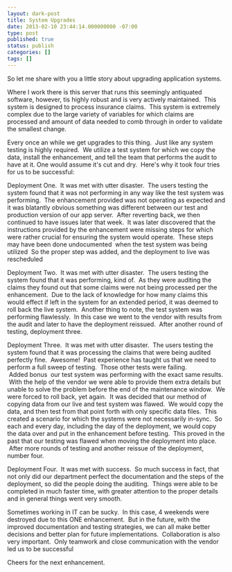 ```yaml
---
layout: dark-post
title: System Upgrades
date: 2013-02-10 23:44:14.000000000 -07:00
type: post
published: true
status: publish
categories: []
tags: []
---
```

So let me share with you a little story about upgrading application systems.

Where I work there is this server that runs this seemingly antiquated software, however, tis highly robust and is very actively maintained.  This system is designed to process insurance claims.  This system is extremely complex due to the large variety of variables for which claims are processed and amount of data needed to comb through in order to validate the smallest change.

Every once an while we get upgrades to this thing.  Just like any system testing is highly required.  We utilize a test system for which we copy the data, install the enhancement, and tell the team that performs the audit to have at it. One would assume it's cut and dry.  Here's why it took four tries for us to be successful:

Deployment One.  It was met with utter disaster.  The users testing the system found that it was not performing in any way like the test system was performing.  The enhancement provided was not operating as expected and it was blatantly obvious something was different between our test and production version of our app server.  After reverting back, we then continued to have issues later that week.  It was later discovered that the instructions provided by the enhancement were missing steps for which were rather crucial for ensuring the system would operate.  These steps may have been done undocumented  when the test system was being utilized  So the proper step was added, and the deployment to live was rescheduled

Deployment Two.  It was met with utter disaster.  The users testing the system found that it was performing, kind of.  As they were auditing the claims they found out that some claims were not being processed per the enhancement.  Due to the lack of knowledge for how many claims this would effect if left in the system for an extended period, it was deemed to roll back the live system.  Another thing to note, the test system was performing flawlessly.  In this case we went to the vendor with results from the audit and later to have the deployment reissued.  After another round of testing, deployment three.

Deployment Three.  It was met with utter disaster.  The users testing the system found that it was processing the claims that were being audited perfectly fine.  Awesome!  Past experience has taught us that we need to perform a full sweep of testing.  Those other tests were failing.  Added bonus  our test system was performing with the exact same results.  With the help of the vendor we were able to provide them extra details but unable to solve the problem before the end of the maintenance window.  We were forced to roll back, yet again.  It was decided that our method of copying data from our live and test system was flawed.  We would copy the data, and then test from that point forth with only specific data files.  This created a scenario for which the systems were not necessarily in-sync.  So each and every day, including the day of the deployment, we would copy the data over and put in the enhancement before testing.  This proved in the past that our testing was flawed when moving the deployment into place.  After more rounds of testing and another reissue of the deployment, number four.

Deployment Four.  It was met with success.  So much success in fact, that not only did our department perfect the documentation and the steps of the deployment, so did the people doing the auditing.  Things were able to be completed in much faster time, with greater attention to the proper details and in general things went very smooth.

Sometimes working in IT can be sucky.  In this case, 4 weekends were destroyed due to this ONE enhancement.  But in the future, with the improved documentation and testing strategies, we can all make better decisions and better plan for future implementations.  Collaboration is also very important.  Only teamwork and close communication with the vendor led us to be successful

Cheers for the next enhancement.
